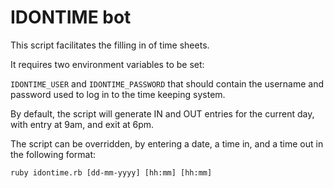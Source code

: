 # IDONTIME bot

This script facilitates the filling in of time sheets.

It requires two environment variables to be set:

`IDONTIME_USER` and `IDONTIME_PASSWORD` that should contain the username and password used to log in to the time keeping system.

By default, the script will generate IN and OUT entries for the current day, with entry at 9am, and exit at 6pm.

The script can be overridden, by entering a date, a time in, and a time out in the following format:

`ruby idontime.rb [dd-mm-yyyy] [hh:mm] [hh:mm]`

